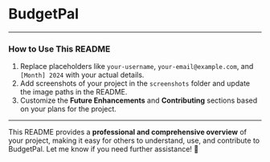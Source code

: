 # BudgetPal

---

### **How to Use This README**
1. Replace placeholders like `your-username`, `your-email@example.com`, and `[Month] 2024` with your actual details.
2. Add screenshots of your project in the `screenshots` folder and update the image paths in the README.
3. Customize the **Future Enhancements** and **Contributing** sections based on your plans for the project.

---

This README provides a **professional and comprehensive overview** of your project, making it easy for others to understand, use, and contribute to BudgetPal. Let me know if you need further assistance! 🚀
